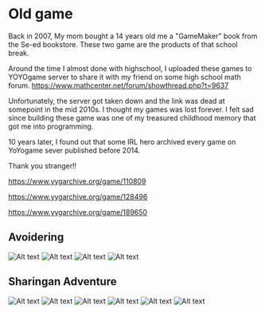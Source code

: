 # Old game
Back in 2007, My mom bought a 14 years old me a "GameMaker" book from the Se-ed bookstore. These two game are the products of that school break.

Around the time I almost done with highschool, I uploaded these games to YOYOgame server to share it with my friend on some high school math forum.
https://www.mathcenter.net/forum/showthread.php?t=9637

Unfortunately, the server got taken down and the link was dead at somepoint in the mid 2010s. I thought my games was lost forever. I felt sad since building these game was one of my treasured childhood memory that got me into programming.

10 years later, I found out that some IRL hero archived every game on YoYogame sever published before 2014.

Thank you stranger!!

https://www.yygarchive.org/game/110809

https://www.yygarchive.org/game/128496

https://www.yygarchive.org/game/189650

## Avoidering
![Alt text](https://github.com/TaroAndMulan/2007game/blob/main/pic7.png)
![Alt text](https://github.com/TaroAndMulan/2007game/blob/main/pic8.png)
![Alt text](https://github.com/TaroAndMulan/2007game/blob/main/pic9.png)
![Alt text](https://github.com/TaroAndMulan/2007game/blob/main/pic10.png)

## Sharingan Adventure
![Alt text](https://github.com/TaroAndMulan/2007game/blob/main/pic1.png)
![Alt text](https://github.com/TaroAndMulan/2007game/blob/main/pic2.png)
![Alt text](https://github.com/TaroAndMulan/2007game/blob/main/pic3.png)
![Alt text](https://github.com/TaroAndMulan/2007game/blob/main/pic4.png)
![Alt text](https://github.com/TaroAndMulan/2007game/blob/main/pic5.png)
![Alt text](https://github.com/TaroAndMulan/2007game/blob/main/pic6.png)
